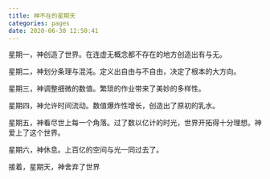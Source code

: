```yaml
---
title: 神不在的星期天
categories: pages
date: 2020-06-30 12:50:41
---
```


星期一，神创造了世界。在连虚无概念都不存在的地方创造出有与无。

星期二，神划分条理与混沌。定义出自由与不自由，决定了根本的大方向。

星期三，神调整细微的数值。繁琐的作业带来了美妙的多样性。

星期四，神允许时间流动。数值爆炸性增长，创造出了原初的乳水。

星期五，神看尽世上每一个角落。过了数以亿计的时光，世界开拓得十分理想。神爱上了这个世界。

星期六，神休息。上百亿的空间与光一同过去了。

接着，星期天，神舍弃了世界